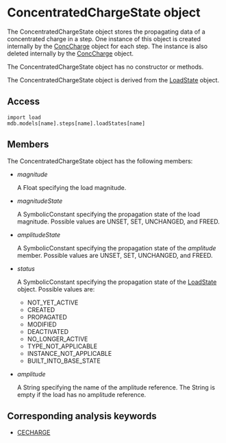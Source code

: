 # ConcentratedChargeState object

The ConcentratedChargeState object stores the propagating data of a concentrated charge in a step. One instance of this object is created internally by the [ConcCharge](https://help.3ds.com/2022/english/DSSIMULIA_Established/SIMACAEKERRefMap/simaker-c-concchargepyc.htm?ContextScope=all) object for each step. The instance is also deleted internally by the [ConcCharge](https://help.3ds.com/2022/english/DSSIMULIA_Established/SIMACAEKERRefMap/simaker-c-concchargepyc.htm?ContextScope=all) object.

The ConcentratedChargeState object has no constructor or methods.

The ConcentratedChargeState object is derived from the [LoadState](https://help.3ds.com/2022/english/DSSIMULIA_Established/SIMACAEKERRefMap/simaker-c-loadstatepyc.htm?ContextScope=all) object.

## Access

```
import load
mdb.models[name].steps[name].loadStates[name]
```

## Members

The ConcentratedChargeState object has the following members:

- *magnitude*

  A Float specifying the load magnitude.

- *magnitudeState*

  A SymbolicConstant specifying the propagation state of the load magnitude. Possible values are UNSET, SET, UNCHANGED, and FREED.

- *amplitudeState*

  A SymbolicConstant specifying the propagation state of the *amplitude* member. Possible values are UNSET, SET, UNCHANGED, and FREED.

- *status*

  A SymbolicConstant specifying the propagation state of the [LoadState](https://help.3ds.com/2022/english/DSSIMULIA_Established/SIMACAEKERRefMap/simaker-c-loadstatepyc.htm?ContextScope=all) object. Possible values are:

  - NOT_YET_ACTIVE
  - CREATED
  - PROPAGATED
  - MODIFIED
  - DEACTIVATED
  - NO_LONGER_ACTIVE
  - TYPE_NOT_APPLICABLE
  - INSTANCE_NOT_APPLICABLE
  - BUILT_INTO_BASE_STATE

- *amplitude*

  A String specifying the name of the amplitude reference. The String is empty if the load has no amplitude reference.



## Corresponding analysis keywords

- [CECHARGE](https://help.3ds.com/2022/english/DSSIMULIA_Established/SIMACAEKEYRefMap/simakey-r-cecharge.htm?ContextScope=all#simakey-r-cecharge)